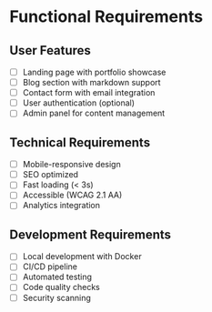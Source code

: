 # Functional Requirements

## User Features
- [ ] Landing page with portfolio showcase
- [ ] Blog section with markdown support
- [ ] Contact form with email integration
- [ ] User authentication (optional)
- [ ] Admin panel for content management

## Technical Requirements
- [ ] Mobile-responsive design
- [ ] SEO optimized
- [ ] Fast loading (< 3s)
- [ ] Accessible (WCAG 2.1 AA)
- [ ] Analytics integration

## Development Requirements
- [ ] Local development with Docker
- [ ] CI/CD pipeline
- [ ] Automated testing
- [ ] Code quality checks
- [ ] Security scanning